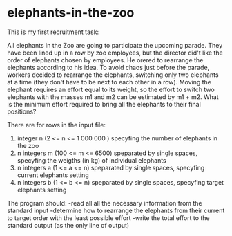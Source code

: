 # elephants-in-the-zoo
This is my first recruitment task:

All elephants in the Zoo are going to participate the upcoming parade. They have been lined up in a row by zoo employees, but the director did't like the order of elephants chosen by employees. He orered to rearrange the elephants according to his idea. To avoid chaos just before the parade, workers decided to rearrange the elephants, switching only two elephants at a time (they don't have to be next to each other in a row). Moving the elephant requires an effort equal to its weight, so the effort to switch two elephants with the masses m1 and m2 can be estimated by m1 + m2. What is the minimum effort required to bring all the elephants to their final positions?

There are for rows in the input file:
1. integer n (2 <= n <= 1 000 000 ) specyfing the number of elephants in the zoo
2. n integers m  (100 <= m <= 6500) speparated by single spaces, specyfing the weigths (in kg) of individual elephants 
3. n integers a (1 <= a <= n) speparated by single spaces, specyfing current elephants setting 
4. n integers b (1 <= b <= n) speparated by single spaces, specyfing target elephants setting 

The program should:
-read all all the necessary information from the standard input
-determine how to rearrange the elephants from their current to target order with the least possible effort
-write the total effort to the standard output (as the only line of output)
